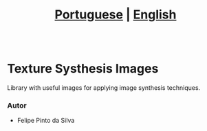 # <div align="center"><a href="/README.md">Portuguese</a> | <a href="/README_EN.md">English</a></div>
<br><br>
# Texture Systhesis Images
Library with useful images for applying image synthesis techniques.

### Autor
* Felipe Pinto da Silva
